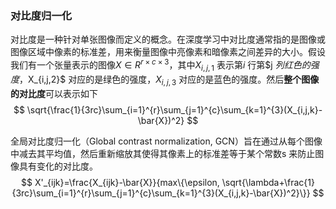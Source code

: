 

### 对比度归一化 

对比度是一种针对单张图像而定义的概念。在深度学习中对比度通常指的是图像或图像区域中像素的标准差，用来衡量图像中亮像素和暗像素之间差异的大小。假设我们有一个张量表示的图像$X∈R^{r×c×3}$，其中$X_{i,j,1}$ 表示第$i$ 行第$j $列红色的强度，$X_{i,j,2}$ 对应的是绿色的强度，$X_{i,j,3}$ 对应的是蓝色的强度。然后**整个图像的对比度**可以表示如下
$$
\sqrt{\frac{1}{3rc}\sum_{i=1}^{r}\sum_{j=1}^{c}\sum_{k=1}^{3}(X_{i,j,k}-\bar{X})^2}
$$


全局对比度归一化（Global contrast normalization, GCN）旨在通过从每个图像中减去其平均值，然后重新缩放其使得其像素上的标准差等于某个常数s 来防止图像具有变化的对比度。
$$
X'_{ijk}=\frac{X_{ijk}-\bar{X}}{max\{\epsilon,
\sqrt{\lambda+\frac{1}{3rc}\sum_{i=1}^{r}\sum_{j=1}^{c}\sum_{k=1}^{3}(X_{i,j,k}-\bar{X})^2}\}}
$$
